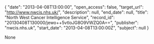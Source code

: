 {
  "date": "2013-04-08T13:00:00", 
  "open_access": false, 
  "target_url": "http://www.nwcis.nhs.uk/", 
  "description": null, 
  "end_date": null, 
  "title": "North West Cancer Intelligence Service", 
  "record_id": "20130408T130000/jewo++5vtloJG8O9VWZQ0A==", 
  "publisher": "nwcis.nhs.uk", 
  "start_date": "2013-04-08T13:00:00Z", 
  "subject": null
}

None